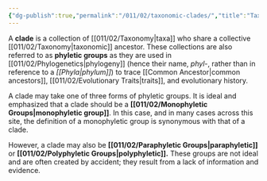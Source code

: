 ```yaml
---
{"dg-publish":true,"permalink":"/011/02/taxonomic-clades/","title":"Taxonomic Clades","tags":["BIOL422"],"noteIcon":"1","created":"2024-10-19T20:27:19.136-07:00","updated":"2024-09-26T15:26:30.319-07:00"}
---
```


A **clade** is a collection of [[011/02/Taxonomy\|taxa]] who share a collective [[011/02/Taxonomy\|taxonomic]] ancestor. These collections are also referred to as **phyletic groups** as they are used in [[011/02/Phylogenetics\|phylogeny]] (hence their name, *phyl-*, rather than in reference to a *[[Phyla\|phylum]]*) to trace [[Common Ancestor\|common ancestors]], [[011/02/Evolutionary Traits\|traits]], and evolutionary history.

A clade may take one of three forms of phyletic groups. It is ideal and emphasized that a clade should be a **[[011/02/Monophyletic Groups\|monophyletic group]]**. In this case, and in many cases across this site, the definition of a monophyletic group is synonymous with that of a clade.

However, a clade may also be **[[011/02/Paraphyletic Groups\|paraphyletic]]** or **[[011/02/Polyphyletic Groups\|polyphyletic]].** These groups are not ideal and are often created by accident; they result from a lack of information and evidence.